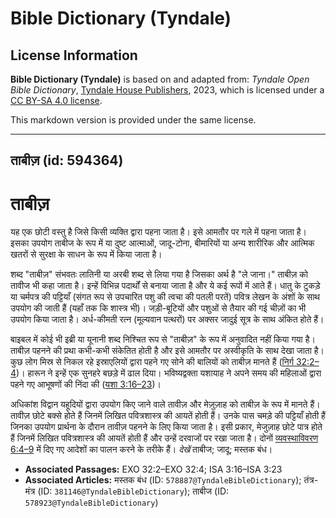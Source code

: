 # Bible Dictionary (Tyndale)

## License Information

**Bible Dictionary (Tyndale)** is based on and adapted from: _Tyndale Open Bible Dictionary_, [Tyndale House Publishers](https://tyndaleopenresources.com/), 2023, which is licensed under a [CC BY-SA 4.0 license](https://creativecommons.org/licenses/by-sa/4.0/legalcode.en).

This markdown version is provided under the same license.



--------------------------------

## ताबीज़ (id: 594364)

ताबीज़
======

यह एक छोटी वस्तु है जिसे किसी व्यक्ति द्वारा पहना जाता है। इसे आमतौर पर गले में पहना जाता है। इसका उपयोग ताबीज के रूप में या दुष्ट आत्माओं, जादू\-टोना, बीमारियों या अन्य शारीरिक और आत्मिक खतरों से सुरक्षा के साधन के रूप में किया जाता है।

शब्द "ताबीज़" संभवतः लातिनी या अरबी शब्द से लिया गया है जिसका अर्थ है "ले जाना।" ताबीज़ को तावीज भी कहा जाता है। इन्हें विभिन्न पदार्थों से बनाया जाता है और ये कई रूपों में आते हैं। धातु के टुकड़े या चर्मपत्र की पट्टियाँ (संगत रूप से उपचारित पशु की त्वचा की पतली परतें) पवित्र लेखन के अंशों के साथ उपयोग की जाती हैं (यहाँ तक कि शास्त्र भी)। जड़ी\-बूटियों और पशुओं से तैयार की गई चीज़ों का भी उपयोग किया जाता है। अर्ध\-कीमती रत्न (मूल्यवान पत्थरों) पर अक्सर जादुई सूत्र के साथ अंकित होते हैं।

बाइबल में कोई भी इब्री या यूनानी शब्द निश्चित रूप से "ताबीज़" के रूप में अनुवादित नहीं किया गया है। ताबीज़ पहनने की प्रथा कभी\-कभी संकेतित होती है और इसे आमतौर पर अस्वीकृति के साथ देखा जाता है। कुछ लोग मिस्र से निकल रहे इस्राएलियों द्वारा पहने गए सोने की बालियों को ताबीज़ मानते हैं ([निर्ग 32:2–4](https://ref.ly/Exod32:2-Exod32:4))। हारून ने इन्हें एक सुनहरे बछड़े में ढाल दिया। भविष्यद्वक्ता यशायाह ने अपने समय की महिलाओं द्वारा पहने गए आभूषणों की निंदा की ([यशा 3:16–23](https://ref.ly/Isa3:16-Isa3:23))।

अधिकांश विद्वान यहूदियों द्वारा उपयोग किए जाने वाले तावीज़ और मेज़ुज़ाह को ताबीज़ के रूप में मानते हैं। तावीज़ छोटे बक्से होते हैं जिनमें लिखित पवित्रशास्त्र की आयतें होती हैं। उनके पास चमड़े की पट्टियाँ होती हैं जिनका उपयोग प्रार्थना के दौरान तावीज़ पहनने के लिए किया जाता है। इसी प्रकार, मेजुज़ाह छोटे पात्र होते हैं जिनमें लिखित पवित्रशास्त्र की आयतें होती हैं और उन्हें दरवाजों पर रखा जाता है। दोनों [व्यवस्थाविवरण 6:4–9](https://ref.ly/Deut6:4-Deut6:9) में दिए गए आदेशों का पालन करने के तरीके हैं। *देखें* ताबीज; जादू; मस्तक बंध।

* **Associated Passages:** EXO 32:2–EXO 32:4; ISA 3:16–ISA 3:23
* **Associated Articles:** मस्तक बंध (ID: `578887@TyndaleBibleDictionary`); तंत्र-मंत्र (ID: `381146@TyndaleBibleDictionary`); ताबीज (ID: `578923@TyndaleBibleDictionary`)

